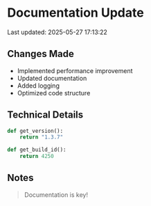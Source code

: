 # Documentation Update

Last updated: 2025-05-27 17:13:22

## Changes Made
- Implemented performance improvement
- Updated documentation
- Added logging
- Optimized code structure

## Technical Details
```python
def get_version():
    return "1.3.7"

def get_build_id():
    return 4250
```

## Notes
> Documentation is key!
